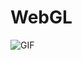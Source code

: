 # WebGL
![GIF](https://github.com/Krasin0880/WebGL/blob/d5e84c64923c65f1cfb9ac72fccfd9730cda6ff5/%D0%91%D0%B5%D0%B7%D1%96%D0%BC%D0%B5%D0%BD%D0%BD%D0%B8%D0%B8%CC%86.gif)
